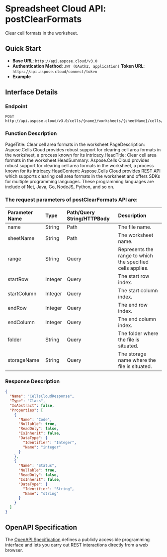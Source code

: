 # **Spreadsheet Cloud API: postClearFormats**

Clear cell formats in the worksheet. 


## **Quick Start**

- **Base URL**: `http://api.aspose.cloud/v3.0`
- **Authentication Method**: `JWT (OAuth2, application)`  **Token URL**: `https://api.aspose.cloud/connect/token`
- **Example** 

## **Interface Details**

### **Endpoint** 

```
POST http://api.aspose.cloud/v3.0/cells/{name}/worksheets/{sheetName}/cells/clearformats
```
### **Function Description**
PageTitle: Clear cell area formats in the worksheet.PageDescription: Aspose.Cells Cloud provides robust support for clearing cell area formats in the worksheet, a process known for its intricacy.HeadTitle: Clear cell area formats in the worksheet.HeadSummary: Aspose.Cells Cloud provides robust support for clearing cell area formats in the worksheet, a process known for its intricacy.HeadContent: Aspose.Cells Cloud provides REST API which supports clearing cell area formats in the worksheet and offers SDKs for multiple programming languages. These programming languages are include of Net, Java, Go, NodeJS, Python, and so on.

### The request parameters of **postClearFormats** API are: 

| Parameter Name | Type | Path/Query String/HTTPBody | Description | 
| :- | :- | :- |:- | 
|name|String|Path|The file name.|
|sheetName|String|Path|The worksheet name.|
|range|String|Query|Represents the range to which the specified cells applies.|
|startRow|Integer|Query|The start row index.|
|startColumn|Integer|Query|The start column index.|
|endRow|Integer|Query|The end row index.|
|endColumn|Integer|Query|The end column index.|
|folder|String|Query|The folder where the file is situated.|
|storageName|String|Query|The storage name where the file is situated.|

### **Response Description**
```json
{
  "Name": "CellsCloudResponse",
  "Type": "Class",
  "IsAbstract": false,
  "Properties": [
    {
      "Name": "Code",
      "Nullable": true,
      "ReadOnly": false,
      "IsInherit": false,
      "DataType": {
        "Identifier": "Integer",
        "Name": "integer"
      }
    },
    {
      "Name": "Status",
      "Nullable": true,
      "ReadOnly": false,
      "IsInherit": false,
      "DataType": {
        "Identifier": "String",
        "Name": "string"
      }
    }
  ]
}
```


## OpenAPI Specification

The [OpenAPI Specification](https://reference.aspose.cloud/cells/#/CellsController/PostClearFormats) defines a publicly accessible programming interface and lets you carry out REST interactions directly from a web browser.


